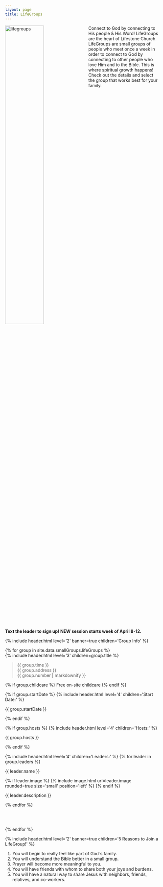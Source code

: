 ```yaml
---
layout: page
title: LifeGroups
---
```


<style>
img.Logo__Image {
  width: 100%;
  float: left;
  margin-right: 20px;
  margin-bottom: 20px;
}
@media (min-width: 767px) {
  img.Logo__Image {
    width: 50%;
  }
}
.Lifegroup__Leader_Section {
  margin-bottom: 2.5em;
  padding-bottom: 1em;
  border-bottom: 5px solid {{site.data.colors.GREEN}};
}
.Lifegroup__Leader_Section:last-child {
  border-bottom: none;
}
</style>

<img class="Logo__Image" src="{{ site.baseurl }}/assets/uploads/pages/lifegroups.jpg" alt="lifegroups" />

Connect to God by connecting to His people & His Word! LifeGroups are the heart of Lifestone Church. LifeGroups are small groups of people who meet once a week in order to connect to God by connecting to other people who love Him and to the Bible. This is where spiritual growth happens! Check out the details and select the group that works best for your family.

<p style="clear: left;"><b>Text the leader to sign up! NEW session starts week of April 8-12.</b></p>

{% include header.html level='2' banner=true children='Group Info' %}

<div>
{% for group in site.data.smallGroups.lifeGroups %}
<div class='Lifegroup__Leader_Section'>
{% include header.html level='3' children=group.title %}

<blockquote>
{{ group.time }}
<br/>
{{ group.address }}
<br/>
{{ group.number | markdownify }}
</blockquote>

{% if group.childcare %}
Free on-site childcare
{% endif %}

{% if group.startDate %}
{% include header.html level='4' children='Start Date:' %}
<p>{{ group.startDate }}</p>
{% endif %}

{% if group.hosts %}
{% include header.html level='4' children='Hosts:' %}
<p>{{ group.hosts }}</p>
{% endif %}

{% include header.html level='4' children='Leaders:' %}
{% for leader in group.leaders %}
<p>{{ leader.name }}</p>

{% if leader.image %}
{% include image.html url=leader.image rounded=true size='small' position='left' %}
{% endif %}
<p>{{ leader.description }}</p>
<div style="clear: both;"></div>

{% endfor %}

</div>
{% endfor %}
</div>

{% include header.html level='2' banner=true children='5 Reasons to Join a LifeGroup!' %}

1. You will begin to really feel like part of God´s family.
1. You will understand the Bible better in a small group.
1. Prayer will become more meaningful to you.
1. You will have friends with whom to share both your joys and burdens.
1. You will have a natural way to share Jesus with neighbors, friends, relatives, and co-workers.
